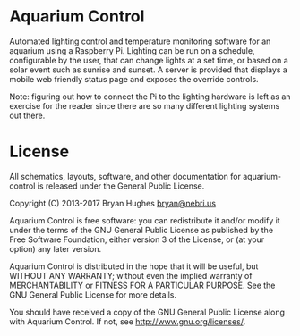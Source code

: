 # Aquarium Control

Automated lighting control and temperature monitoring software for an aquarium using a Raspberry Pi. Lighting can be run on a schedule, configurable by the user, that can change lights at a set time, or based on a solar event such as sunrise and sunset. A server is provided that displays a mobile web friendly status page and exposes the override controls.

Note: figuring out how to connect the Pi to the lighting hardware is left as an exercise for the reader since there are so many different lighting systems out there.

# License

All schematics, layouts, software, and other documentation for aquarium-control is released under the General Public License.

Copyright (C) 2013-2017 Bryan Hughes <bryan@nebri.us>

Aquarium Control is free software: you can redistribute it and/or modify
it under the terms of the GNU General Public License as published by
the Free Software Foundation, either version 3 of the License, or
(at your option) any later version.

Aquarium Control is distributed in the hope that it will be useful,
but WITHOUT ANY WARRANTY; without even the implied warranty of
MERCHANTABILITY or FITNESS FOR A PARTICULAR PURPOSE.  See the
GNU General Public License for more details.

You should have received a copy of the GNU General Public License
along with Aquarium Control.  If not, see <http://www.gnu.org/licenses/>.
